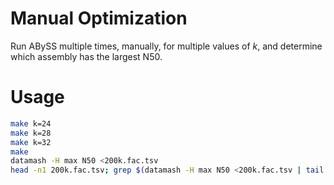 # Manual Optimization

Run ABySS multiple times, manually, for multiple values of *k*, and determine which assembly has the largest N50.

# Usage

```sh
make k=24
make k=28
make k=32
make
datamash -H max N50 <200k.fac.tsv
head -n1 200k.fac.tsv; grep $(datamash -H max N50 <200k.fac.tsv | tail -n1) 200k.fac.tsv
```
